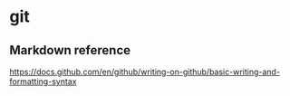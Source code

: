 # git

## Markdown reference
https://docs.github.com/en/github/writing-on-github/basic-writing-and-formatting-syntax